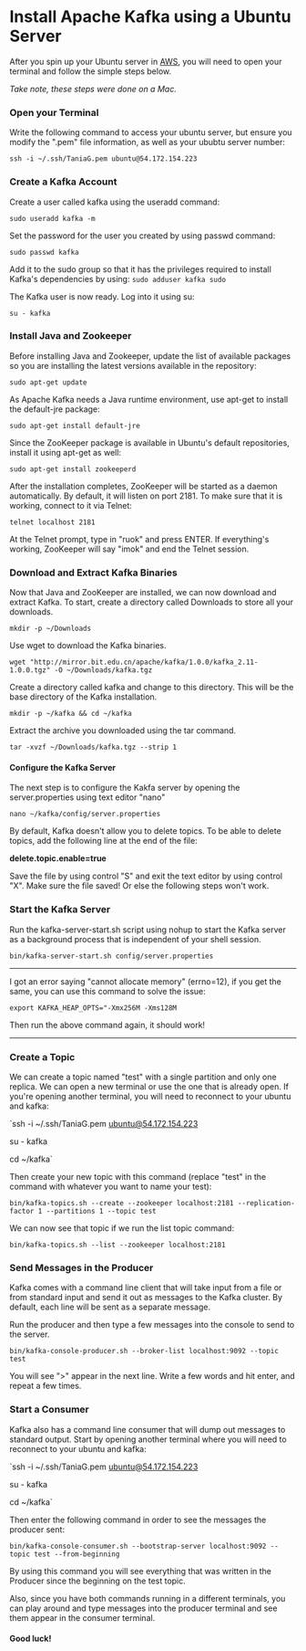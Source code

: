 # Install Apache Kafka using a Ubuntu Server

After you spin up your Ubuntu server in [AWS](https://aws.amazon.com), you will need to open your terminal and follow the simple steps below.

*Take note, these steps were done on a Mac.*

### Open your Terminal 

Write the following command to access your ubuntu server, but ensure you modify the ".pem" file information, as well as your ububtu server number:

`ssh -i ~/.ssh/TaniaG.pem ubuntu@54.172.154.223`

### Create a Kafka Account 

Create a user called kafka using the useradd command:

`sudo useradd kafka -m`

Set the password for the user you created by using passwd command:

`sudo passwd kafka`

Add it to the sudo group so that it has the privileges required to install Kafka's dependencies by using:
`sudo adduser kafka sudo`

The Kafka user is now ready. Log into it using su:

`su - kafka`

### Install Java and Zookeeper

Before installing Java and Zookeeper, update the list of available packages so you are installing the latest versions available in the repository:

`sudo apt-get update`

As Apache Kafka needs a Java runtime environment, use apt-get to install the default-jre package:

`sudo apt-get install default-jre`

Since the ZooKeeper package is available in Ubuntu's default repositories, install it using apt-get as well:

`sudo apt-get install zookeeperd`

After the installation completes, ZooKeeper will be started as a daemon automatically. By default, it will listen on port 2181.
To make sure that it is working, connect to it via Telnet:

`telnet localhost 2181`

At the Telnet prompt, type in "ruok" and press ENTER. If everything's working, ZooKeeper will say "imok" and end the Telnet session.

### Download and Extract Kafka Binaries

Now that Java and ZooKeeper are installed, we can now download and extract Kafka.
To start, create a directory called Downloads to store all your downloads.

`mkdir -p ~/Downloads`

Use wget to download the Kafka binaries.

`wget "http://mirror.bit.edu.cn/apache/kafka/1.0.0/kafka_2.11-1.0.0.tgz" -O ~/Downloads/kafka.tgz`

Create a directory called kafka and change to this directory. This will be the base directory of the Kafka installation.

`mkdir -p ~/kafka && cd ~/kafka`

Extract the archive you downloaded using the tar command.

`tar -xvzf ~/Downloads/kafka.tgz --strip 1`

#### Configure the Kafka Server

The next step is to configure the Kakfa server by opening the server.properties using text editor "nano"

`nano ~/kafka/config/server.properties`

By default, Kafka doesn't allow you to delete topics. To be able to delete topics, add the following line at the end of the file:

**delete.topic.enable=true**

Save the file by using control "S" and exit the text editor by using control "X". Make sure the file saved! Or else the following steps won't work. 

### Start the Kafka Server

Run the kafka-server-start.sh script using nohup to start the Kafka server as a background process that is independent of your shell session.

`bin/kafka-server-start.sh config/server.properties`

---
I got an error saying "cannot allocate memory" (errno=12), if you get the same, you can use this command to solve the issue:

`export KAFKA_HEAP_OPTS="-Xmx256M -Xms128M`

Then run the above command again, it should work!

---

### Create a Topic

We can create a topic named "test" with a single partition and only one replica. We can open a new terminal or use the one that is already open. 
If you're opening another terminal, you will need to reconnect to your ubuntu and kafka:

`ssh -i ~/.ssh/TaniaG.pem ubuntu@54.172.154.223

su - kafka

cd ~/kafka`

Then create your new topic with this command (replace "test" in the command with whatever you want to name your test):

`bin/kafka-topics.sh --create --zookeeper localhost:2181 --replication-factor 1 --partitions 1 --topic test`

We can now see that topic if we run the list topic command:

`bin/kafka-topics.sh --list --zookeeper localhost:2181`

### Send Messages in the Producer

Kafka comes with a command line client that will take input from a file or from standard input and send it out as messages to the Kafka cluster. 
By default, each line will be sent as a separate message.

Run the producer and then type a few messages into the console to send to the server.

`bin/kafka-console-producer.sh --broker-list localhost:9092 --topic test`

You will see ">" appear in the next line. Write a few words and hit enter, and repeat a few times. 


### Start a Consumer

Kafka also has a command line consumer that will dump out messages to standard output. 
Start by opening another terminal where you will need to reconnect to your ubuntu and kafka:

`ssh -i ~/.ssh/TaniaG.pem ubuntu@54.172.154.223

su - kafka

cd ~/kafka`

Then enter the following command in order to see the messages the producer sent:

`bin/kafka-console-consumer.sh --bootstrap-server localhost:9092 --topic test --from-beginning`

By using this command you will see everything that was written in the Producer since the beginning on the test topic. 

Also, since you have both commands running in a different terminals, you can play around and type messages into the producer terminal and see them appear in the consumer terminal.


#### Good luck! 
